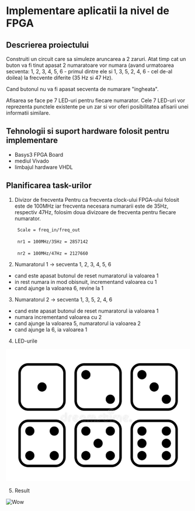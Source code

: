 # Implementare aplicatii la nivel de FPGA

## Descrierea proiectului

Construiti un circuit care sa simuleze aruncarea a 2 zaruri. Atat timp cat un buton va fi tinut apasat 2 numaratoare vor numara (avand urmatoarea secventa: 1, 2, 3, 4, 5, 6 - primul dintre ele si 1, 3, 5, 2, 4, 6 - cel de-al doilea) la frecvente diferite (35 Hz si 47 Hz).

Cand butonul nu va fi apasat secventa de numarare "ingheata". 

Afisarea se face pe 7 LED-uri pentru fiecare numarator. Cele 7 LED-uri vor reprezenta punctele existente pe un zar si vor oferi posibilitatea afisarii unei informatii similare.

## Tehnologii si suport hardware folosit pentru implementare

- Basys3 FPGA Board
- mediul Vivado
- limbajul hardware VHDL

## Planificarea task-urilor

1. Divizor de frecventa
Pentru ca frecventa clock-ului FPGA-ului folosit este de 100MHz iar frecventa necesara numararii este de 35Hz, respectiv 47Hz, folosim doua divizoare de frecventa pentru fiecare numarator.

        Scale = freq_in/freq_out

        nr1 = 100MHz/35Hz = 2857142

        nr2 = 100MHz/47Hz = 2127660

2. Numaratorul 1 -> secventa 1, 2, 3, 4, 5, 6
- cand este apasat butonul de reset numaratorul ia valoarea 1
- in rest numara in mod obisnuit, incrementand valoarea cu 1
- cand ajunge la valoarea 6, revine la 1

3. Numaratorul 2 -> secventa 1, 3, 5, 2, 4, 6
- cand este apasat butonul de reset numaratorul ia valoarea 1
- numara incrementand valoarea cu 2
- cand ajunge la valoarea 5, numaratorul ia valoarea 2
- cand ajunge la 6, ia valoarea 1

4. LED-urile

![Dice faces](dice.jpg)

5. Result

![Wow](new.gif)